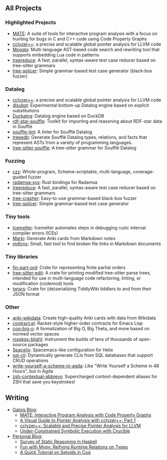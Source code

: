 ## All Projects

### Highlighted Projects

- [MATE](https://github.com/GaloisInc/MATE): A suite of tools for interactive program analysis with a focus on hunting for bugs in C and C++ code using Code Property Graphs
- [cclyzer++](https://github.com/GaloisInc/cclyzerpp): a precise and scalable global pointer analysis for LLVM code
- [Mogglo](https://github.com/langston-barrett/mogglo):
  Multi-language AST-based code search and rewriting tool that supports embedding Lua code in patterns
- [treereduce](https://github.com/langston-barrett/treereduce): A fast, parallel, syntax-aware test case reducer based on tree-sitter grammars
- [tree-splicer](https://github.com/langston-barrett/tree-splicer): Simple grammar-based test case generator (black-box fuzzer)

### Datalog

- [cclyzer++](https://github.com/GaloisInc/cclyzerpp): a precise and scalable global pointer analysis for LLVM code
- [dlsubst](https://github.com/langston-barrett/dlsubst): Experimental bottom-up Datalog engine based on explicit substitutions 
- [Duckalog](https://github.com/langston-barrett/duckalog): Datalog engine based on DuckDB
- [rdf-star-souffle](https://github.com/langston-barrett/rdf-star-souffle):
  Toolkit for importing and reasoning about RDF-star data in Soufflé
- [souffle-lint](https://langston-barrett.github.io/souffle-lint/): A linter for Soufflé Datalog
- [treeedb](https://github.com/langston-barrett/treeedb): Generate Soufflé Datalog types, relations, and facts that represent ASTs from a variety of programming languages.
- [tree-sitter-souffle](https://github.com/langston-barrett/tree-sitter-souffle): A tree-sitter grammar for Soufflé Datalog

### Fuzzing

- [czz](https://github.com/langston-barrett/czz):
  Whole-program, Scheme-scriptable, multi-language, coverage-guided fuzzer
- [radamsa-sys](https://github.com/langston-barrett/radamsa-sys):
  Rust bindings for Radamsa
- [treereduce](https://github.com/langston-barrett/treereduce): A fast, parallel, syntax-aware test case reducer based on tree-sitter grammars
- [tree-crasher](https://github.com/langston-barrett/tree-crasher): Easy-to-use grammar-based black-box fuzzer
- [tree-splicer](https://github.com/langston-barrett/tree-splicer): Simple grammar-based test case generator

### Tiny tools

- [Icemelter](https://github.com/langston-barrett/icemelter):
  Icemelter automates steps in debugging rustc internal compiler errors (ICEs)
- [Marki](https://github.com/langston-barrett/marki):
  Generate Anki cards from Markdown notes
- [mdlynx](https://github.com/langston-barrett/mdlynx):
  Small, fast tool to find broken file links in Markdown documents

### Tiny libraries

- [fin-part-ord](https://docs.rs/fin-part-ord/0.1.0/fin_part_ord/index.html):
  Crate for representing finite partial orders
- [tree-sitter-edit](https://docs.rs/tree-sitter-edit/0.1.0/tree_sitter_edit/):
  A crate for printing modified tree-sitter parse trees, intended for use in
  multi-language code refactoring, linting, or modification (codemod) tools
- [twjsrs](https://docs.rs/twjsrs/): 
  Crate for (de)serializing TiddlyWiki tiddlers to and from their JSON format

### Other

- [anki-wikidata](https://github.com/langston-barrett/anki-wikidata):
  Create high-quality Anki cards with data from Wikidata
- [contract.el](https://github.com/langston-barrett/contract.el):
  Racket-style higher-order contracts for Emacs Lisp
- [coq-big-o](https://github.com/langston-barrett/coq-big-o):
  A formalization of Big O, Big Theta, and more based on normed vector spaces
- [nixpkgs-blight](https://github.com/langston-barrett/nixpkgs-blight):
  Instrument the builds of tens of thousands of open-source packages
- [Spacelix](https://github.com/langston-barrett/spacelix):
  Spacemacs-like configuration for Helix
- [sql-cli](https://github.com/langston-barrett/sql-cli):
  Dynamically generate CLIs from SQL databases that support CRUD operations
- [write-yourself-a-scheme-in-agda](https://github.com/langston-barrett/write-yourself-a-scheme-in-agda):
  Like "Write Yourself a Scheme in 48 Hours", but in Agda
- [zsh-contextual-abbrevs](https://github.com/langston-barrett/zsh-contextual-abbrevs):
  Supercharged context-dependent aliases for ZSH that save you keystrokes!

## Writing

- [Galois Blog](https://galois.com/blog/):
  - [MATE: Interactive Program Analysis with Code Property Graphs](https://galois.com/blog/2022/08/mate-interactive-program-analysis-with-code-property-graphs/)
  - [A Visual Guide to Pointer Analysis with cclyzer++: Part 1](https://galois.com/blog/2022/08/cclyzer/)
  - [cclyzer++: Scalable and Precise Pointer Analysis for LLVM](https://galois.com/blog/2022/08/cclyzer-scalable-and-precise-pointer-analysis-for-llvm/)
  - [Under-Constrained Symbolic Execution with Crucible](https://galois.com/blog/2021/10/under-constrained-symbolic-execution-with-crucible/)
- [Personal Blog](https://langston-barrett.github.io/):
  - [Survey of Static Reasoning in Haskell](https://langston-barrett.github.io/posts/static-reasoning-haskell.html)
  - [Fun with Mypy: Reifying Runtime Relations on Types](https://langston-barrett.github.io/posts/mypy-reify.html)
  - [A Quick Tutorial on Setoids in Coq](https://langston-barrett.github.io/posts/setoids.html)
